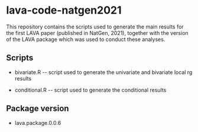 # lava-code-natgen2021

This repository contains the scripts used to generate the main results for the first LAVA paper (published in NatGen, 2021), together with the version of the LAVA package which was used to conduct these analyses.

## Scripts
- bivariate.R
-- script used to generate the univariate and bivariate local rg results

- conditional.R
-- script used to generate the conditional results

## Package version
- lava.package.0.0.6

